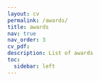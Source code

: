 ```yaml
---
layout: cv
permalink: /awards/
title: awards
nav: true
nav_order: 3
cv_pdf: 
description: List of awards
toc:
  sidebar: left
---
```

